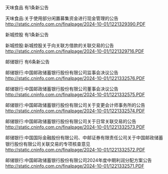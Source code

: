 天味食品 有1条新公告 

天味食品:关于使用部分闲置募集资金进行现金管理的公告 http://static.cninfo.com.cn/finalpage/2024-10-01/1221329390.PDF 

新城控股 有1条新公告 

新城控股:新城控股关于向关联方借款的关联交易的公告 http://static.cninfo.com.cn/finalpage/2024-10-01/1221329716.PDF 

邮储银行 有6条新公告 

邮储银行:中国邮政储蓄银行股份有限公司监事会决议公告 http://static.cninfo.com.cn/finalpage/2024-10-01/1221332576.PDF 

邮储银行:中国邮政储蓄银行股份有限公司董事会决议公告 http://static.cninfo.com.cn/finalpage/2024-10-01/1221332575.PDF 

邮储银行:中国邮政储蓄银行股份有限公司关于变更会计师事务所的公告 http://static.cninfo.com.cn/finalpage/2024-10-01/1221332574.PDF 

邮储银行:中国邮政储蓄银行股份有限公司关于日常关联交易的公告 http://static.cninfo.com.cn/finalpage/2024-10-01/1221332573.PDF 

邮储银行:中国国际金融股份有限公司、中邮证券有限责任公司关于中国邮政储蓄银行股份有限公司关联交易的专项核查意见 http://static.cninfo.com.cn/finalpage/2024-10-01/1221332572.PDF 

邮储银行:中国邮政储蓄银行股份有限公司2024年度中期利润分配方案公告 http://static.cninfo.com.cn/finalpage/2024-10-01/1221332571.PDF 

